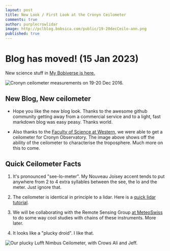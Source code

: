```yaml
---
layout: post
title: New Look / First Look at the Cronyn Ceilometer
comments: true 
author: purplecrowlidar
image: http://pclblog.bobsica.com/public/19-20decCeilo-ann.png
published: true
---
```


# Blog has moved! (15 Jan 2023)
New science stuff in [My Bobiverse is here.](https://bobsica.com) 

![Cronyn ceilometer measurements on 19-20 Dec 2016.](http://pclblog.bobsica.com/public/19-20decCeilo-ann.png)

## New Blog, New ceilometer

* Hope you like the new blog look. Thanks to the awesome github community getting away from a commercial service and to a light, fast markdown blog was easy peasy. Thanks world.

* Also thanks to the [Faculty of Science at Western](https://www.uwo.ca/sci/), we were able to get a ceilometer for Cronyn Observatory. The image above shows off the ability of the ceilometer to characterise the troposphere. Much more on this to come.

## Quick Ceilometer Facts

1. It's pronounced "see-lo-meter". My Nouveau Joisey accent tends to put anywhere from 2 to 4 extra syllables between the see, the lo and the meter. Just ignore that.

2. The ceilometer is identical in principle to a lidar. Here is a [quick lidar tutorial](http://pcl.physics.uwo.ca/science/lidarintro/).

3. We will be collaborating with the Remote Sensing Group [at MeteoSwiss](http://www.meteoswiss.admin.ch/home/measurement-and-forecasting-systems/atmosphere/lidar-and-ceilometers.html) to do some way cool studies with chains of these instruments. More later.

4. It looks like a "plucky droid". I like that.

![Our plucky Lufft Nimbus Ceilometer, with Crows Ali and Jeff.](http://pclblog.bobsica.com/public/aliJeffCeilo.jpg)
